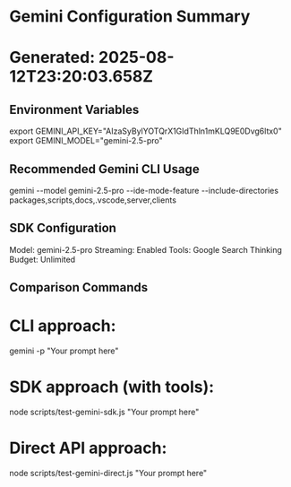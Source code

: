 # Gemini Configuration Summary

# Generated: 2025-08-12T23:20:03.658Z

## Environment Variables

export GEMINI_API_KEY="AIzaSyBylYOTQrX1GIdThln1mKLQ9E0Dvg6ltx0"
export GEMINI_MODEL="gemini-2.5-pro"

## Recommended Gemini CLI Usage

gemini --model gemini-2.5-pro --ide-mode-feature --include-directories packages,scripts,docs,.vscode,server,clients

## SDK Configuration

Model: gemini-2.5-pro
Streaming: Enabled
Tools: Google Search
Thinking Budget: Unlimited

## Comparison Commands

# CLI approach:

gemini -p "Your prompt here"

# SDK approach (with tools):

node scripts/test-gemini-sdk.js "Your prompt here"

# Direct API approach:

node scripts/test-gemini-direct.js "Your prompt here"
